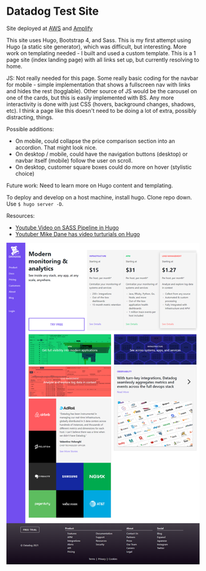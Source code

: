 # Datadog Test Site

Site deployed at [AWS](http://datadog-test-site.s3-website-us-east-1.amazonaws.com/) and [Amplify](https://main.dsil1b5ijwqvu.amplifyapp.com/)

This site uses Hugo, Bootstrap 4, and Sass. This is my first attempt using Hugo (a static site generator), which was difficult, but interesting. More work on templating needed - I built and used a custom template. This is a 1 page site (index landing page) with all links set up, but currently resolving to home.

JS: Not really needed for this page. Some really basic coding for the navbar for mobile - simple implementation that shows a fullscreen nav with links and hides the rest (togglable). Other source of JS would be the carousel on one of the cards, but this is easily implemented with BS. Any more interactivity is done with just CSS (hovers, background changes, shadows, etc). I think a page like this doesn't need to be doing a lot of extra, possibly distracting, things.

Possible additions:

  - On mobile, could collapse the price comparison section into an accordion. That might look nice.
  - On desktop / mobile, could have the navigation buttons (desktop) or navbar itself (mobile) follow the user on scroll.
  - On desktop, customer square boxes could do more on hover (stylistic choice)
  
Future work: Need to learn more on Hugo content and templating.

To deploy and develop on a host machine, install hugo. Clone repo down. Use `$ hugo server -D`.

Resources:

  -  [Youtube Video on SASS Pipeline in Hugo](https://www.youtube.com/watch?v=NKLwuZIkReg&ab_channel=Jantcu)
  -  [Youtuber Mike Dane has video turturials on Hugo](https://www.youtube.com/watch?v=qtIqKaDlqXo&t=5s&ab_channel=MikeDane)

![Homepage](./github-images/Desktop.png)
